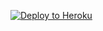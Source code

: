 ﻿
<p><a href="https://dashboard.heroku.com/new?template=https://github.com/qazwsxhub123456/xary-heroku.git"> <img src="https://www.herokucdn.com/deploy/button.svg" alt="Deploy to Heroku" /></a></p>
